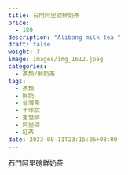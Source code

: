 ```yaml
---
title: 石門阿里磅鮮奶茶
price:
  - 180
description: "Alibang milk tea "
draft: false
weight: 3
image: images/img_1612.jpeg
categories:
  - 茶類/鮮奶茶
tags:
  - 茶類
  - 鮮奶
  - 台灣茶
  - 半球狀
  - 重發酵
  - 阿里磅
  - 紅茶
date: 2023-08-11T23:15:06+08:00
---
```


 石門阿里磅鮮奶茶
